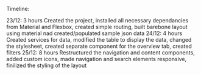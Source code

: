 Timeline: 

23/12: 3 hours
Created the project, installed all necessary dependancies from Material and Flexbox, created simple routing, built barebone layout using material nad created/populated sample json data
24/12: 4 hours
Created services for data, modified the table to display the data, changed the stylesheet, created separate component for the overview tab, created filters
25/12: 8 hours 
Restructured the navigation and content components, added custom icons, made navigation and search elements responsive, finilized the styling of the layout